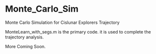 # Monte_Carlo_Sim
Monte Carlo Simulation for Cislunar Explorers Trajectory

MonteLearn_with_segs.m is the primary code. it is used to complete the trajectory analysis. 

More Coming Soon.
